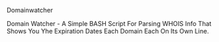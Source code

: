 Domainwatcher

Domain Watcher - A Simple BASH Script For Parsing WHOIS Info That Shows You Yhe 
Expiration Dates Each Domain Each On Its Own Line.
